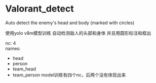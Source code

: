 # Valorant_detect
Auto detect the enemy's head and body (marked with circles)

使用yolo v8m模型训练 自动检测敌人的头部和身体 并且用圆形标注和框出

nc: 4  
names:
  - head
  - person
  - team_head
  - team_person
model训练有四个nc，后两个没有体现出来
